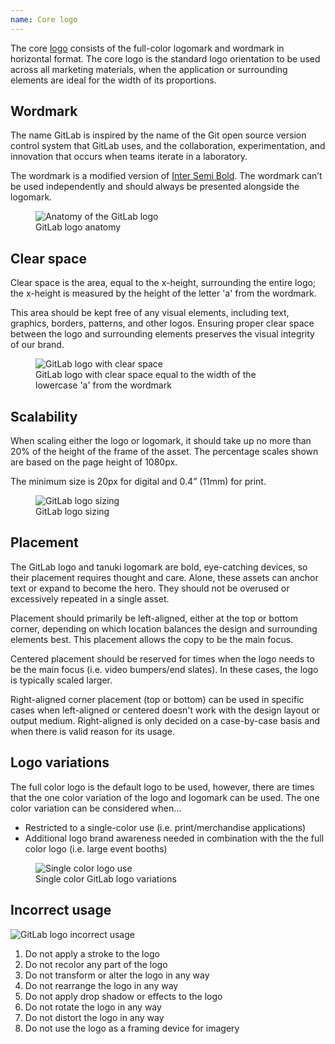 ```yaml
---
name: Core logo
---
```


The core [logo](https://about.gitlab.com/press/press-kit/) consists of the full-color logomark and wordmark in horizontal format. The core logo is the standard logo orientation to be used across all marketing materials, when the application or surrounding elements are ideal for the width of its proportions.

## Wordmark

The name GitLab is inspired by the name of the Git open source version control system that GitLab uses, and the collaboration, experimentation, and innovation that occurs when teams iterate in a laboratory.

The wordmark is a modified version of [Inter Semi Bold](https://fonts.google.com/specimen/Inter). The wordmark can’t be used independently and should always be presented alongside the logomark.

<figure class="figure" role="figure" aria-label="GitLab logo anatomy">
  <img class="figure-img gl-p-5 img-50" src="/img/brand/gitlab-logo-anatomy.svg" alt="Anatomy of the GitLab logo" role="img" />
  <figcaption class="figure-caption">GitLab logo anatomy</figcaption>
</figure>

## Clear space

Clear space is the area, equal to the x-height, surrounding the entire logo; the x-height is measured by the height of the letter 'a' from the wordmark.

This area should be kept free of any visual elements, including text, graphics, borders, patterns, and other logos. Ensuring proper clear space between the logo and surrounding elements preserves the visual integrity of our brand.

<figure class="figure" role="figure" aria-label="with clear space equal to the width of the lowercase 'a' from the wordmark">
  <img class="figure-img gl-p-5 img-50" src="/img/brand/core-logo-clearspace.svg" alt="GitLab logo with clear space" role="img" />
  <figcaption class="figure-caption">GitLab logo with clear space equal to the width of the lowercase 'a' from the wordmark</figcaption>
</figure>

## Scalability

When scaling either the logo or logomark, it should take up no more than 20% of the height of the frame of the asset. The percentage scales shown are based on the page height of 1080px.

The minimum size is 20px for digital and 0.4” (11mm) for print.

<figure class="figure" role="figure" aria-label="GitLab logo sizing">
  <img class="figure-img gl-p-5" src="/img/brand/core-logo-scalability.svg" alt="GitLab logo sizing" role="img" />
  <figcaption class="figure-caption">GitLab logo sizing</figcaption>
</figure>

## Placement

The GitLab logo and tanuki logomark are bold, eye-catching devices, so their placement requires thought and care. Alone, these assets can anchor text or expand to become the hero. They should not be overused or excessively repeated in a single asset.

Placement should primarily be left-aligned, either at the top or bottom corner, depending on which location balances the design and surrounding elements best. This placement allows the copy to be the main focus.

Centered placement should be reserved for times when the logo needs to be the main focus (i.e. video bumpers/end slates). In these cases, the logo is typically scaled larger.

Right-aligned corner placement (top or bottom) can be used in specific cases when left-aligned or centered doesn't work with the design layout or output medium. Right-aligned is only decided on a case-by-case basis and when there is valid reason for its usage.

## Logo variations

The full color logo is the default logo to be used, however, there are times that the one color variation of the logo and logomark can be used. The one color variation can be considered when…

- Restricted to a single-color use (i.e. print/merchandise applications)
- Additional logo brand awareness needed in combination with the the full color logo (i.e. large event booths)

<figure class="figure" role="figure" aria-label="Single color GitLab logo variations">
  <img class="figure-img gl-p-5" src="/img/brand/core-logo-logo-variations.svg" alt="Single color logo use" role="img" />
  <figcaption class="figure-caption">Single color GitLab logo variations</figcaption>
</figure>

## Incorrect usage

<img class="d-block a-center gl-my-7" src="/img/brand/core-logo-incorrect-usage.svg" alt="GitLab logo incorrect usage" role="img" />

1. Do not apply a stroke to the logo
1. Do not recolor any part of the logo
1. Do not transform or alter the logo in any way
1. Do not rearrange the logo in any way
1. Do not apply drop shadow or effects to the logo
1. Do not rotate the logo in any way
1. Do not distort the logo in any way
1. Do not use the logo as a framing device for imagery
